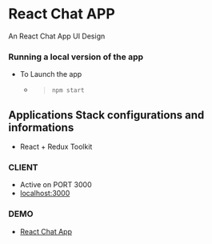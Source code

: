 # React Chat APP 
An React Chat App UI Design

### Running a local version of the app

- To Launch the app
	- > `npm start`
		
## Applications Stack configurations and informations
- React + Redux Toolkit

### CLIENT
- Active on PORT 3000
- [localhost:3000](http://localhost:3000)

### DEMO 
- [React Chat App](https://bhopals.github.io/react-chat-app/)
